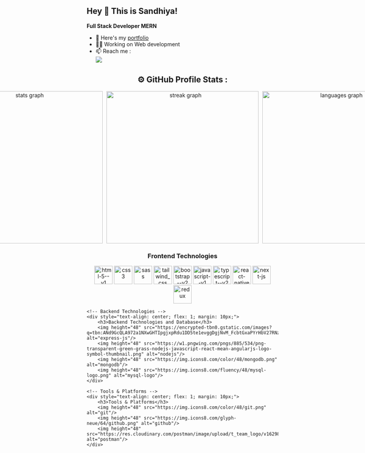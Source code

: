 ## Hey 👋 This is Sandhiya!

**Full Stack Developer MERN**

- 🔭 Here's my [portfolio](https://www.linkedin.com/in/sandhiya-e)                                                 
- 👩‍💻 Working on Web development
- 📫 Reach me :
<br /> [<img src="https://img.shields.io/badge/LinkedIn-0077B5?style=for-the-badge&logo=linkedin&logoColor=white" />](https://www.linkedin.com/in/sandhiya-e) 
  

## <div align="center">⚙ GitHub Profile Stats :

<div align="center" style="display: flex; justify-content: center; gap: 10px;">
  <img src="https://github-readme-stats.vercel.app/api?username=Sandhiya1903&theme=react&show_icons=true&hide_border=true&count_private=true" alt="stats graph" width="400" />
  <img src="https://github-readme-streak-stats.herokuapp.com/?user=Sandhiya1903&theme=react&hide_border=true" alt="streak graph" width="400"/>
  <img src="https://github-readme-stats.vercel.app/api/top-langs/?username=Sandhiya1903&theme=react&show_icons=true&hide_border=true&layout=compact" alt="languages graph" width="400" />
</div>
    <!-- Frontend Technologies -->
    <div style="text-align: center; flex: 1; margin: 10px;">
        <h3>Frontend Technologies</h3>
        <img height="48" src="https://img.icons8.com/color/48/html-5--v1.png" alt="html-5--v1"/>
        <img height="48" src="https://img.icons8.com/fluency/48/css3.png" alt="css3"/>
        <img height="48" src="https://img.icons8.com/color/48/000000/sass.png" alt="sass"/>
        <img height="48" src="https://img.icons8.com/color/48/tailwind_css.png" alt="tailwind_css"/>
        <img height="48" src="https://img.icons8.com/color/48/bootstrap--v2.png" alt="bootstrap--v2"/>
        <img height="48" src="https://img.icons8.com/color/48/javascript--v1.png" alt="javascript--v1"/>
        <img height="48" src="https://img.icons8.com/fluency/48/typescript--v2.png" alt="typescript--v2"/>
        <img height="48" src="https://img.icons8.com/color/48/react-native.png" alt="react-native"/>
        <img height="48" src="https://www.datocms-assets.com/75941/1657707878-nextjs_logo.png" alt="next-js"/>
        <img height="48" src="https://img.icons8.com/color/48/redux.png" alt="redux"/>
    </div>

    <!-- Backend Technologies -->
    <div style="text-align: center; flex: 1; margin: 10px;">
        <h3>Backend Technologies and Database</h3>
        <img height="48" src="https://encrypted-tbn0.gstatic.com/images?q=tbn:ANd9GcQLA972a1NXwGHTIpgjxpRdu1DD5te1evggDgjNvM_FcbtGxaPYrHbV27RNzJSA_ZhrY28&usqp=CAU" alt="express-js"/>
        <img height="48" src="https://w1.pngwing.com/pngs/885/534/png-transparent-green-grass-nodejs-javascript-react-mean-angularjs-logo-symbol-thumbnail.png" alt="nodejs"/>
        <img height="48" src="https://img.icons8.com/color/48/mongodb.png" alt="mongodb"/>
        <img height="48" src="https://img.icons8.com/fluency/48/mysql-logo.png" alt="mysql-logo"/>
    </div>

    <!-- Tools & Platforms -->
    <div style="text-align: center; flex: 1; margin: 10px;">
        <h3>Tools & Platforms</h3>
        <img height="48" src="https://img.icons8.com/color/48/git.png" alt="git"/>
        <img height="48" src="https://img.icons8.com/glyph-neue/64/github.png" alt="github"/>
        <img height="48" src="https://res.cloudinary.com/postman/image/upload/t_team_logo/v1629869194/team/2893aede23f01bfcbd2319326bc96a6ed0524eba759745ed6d73405a3a8b67a8" alt="postman"/>
    </div>




<br>
